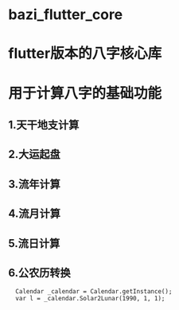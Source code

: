 # bazi_flutter_core
# flutter版本的八字核心库
# 用于计算八字的基础功能
## 1.天干地支计算
## 2.大运起盘
## 3.流年计算
## 4.流月计算
## 5.流日计算
## 6.公农历转换
```
  Calendar _calendar = Calendar.getInstance();
  var l = _calendar.Solar2Lunar(1990, 1, 1);
  ```
  
  
